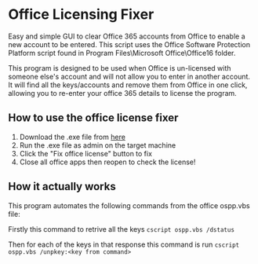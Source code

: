 # Office Licensing Fixer
Easy and simple GUI to clear Office 365 accounts from Office to enable a new account to be entered. This script uses the Office Software Protection Platform script found in Program Files\Microsoft Office\Office16 folder. 

This program is designed to be used when Office is un-licensed with someone else's account and will not allow you to enter in another account. It will find all the keys/accounts and remove them from Office in one click, allowing you to re-enter your office 365 details to license the program.


## How to use the office license fixer
1. Download the .exe file from [here](https://github.com/danielcummins/Office-licensing-fixer/blob/master/Office%20licensing%20fixer/Office%20licensing%20fixer/bin/Debug/Office%20licensing%20fixer.exe)
2. Run the .exe file as admin on the target machine
3. Click the "Fix office license" button to fix
3. Close all office apps then reopen to check the license!


## How it actually works

This program automates the following commands from the office ospp.vbs file:

Firstly this command to retrive all the keys
`cscript ospp.vbs /dstatus`

Then for each of the keys in that response this command is run
`cscript ospp.vbs /unpkey:<key from command>`

